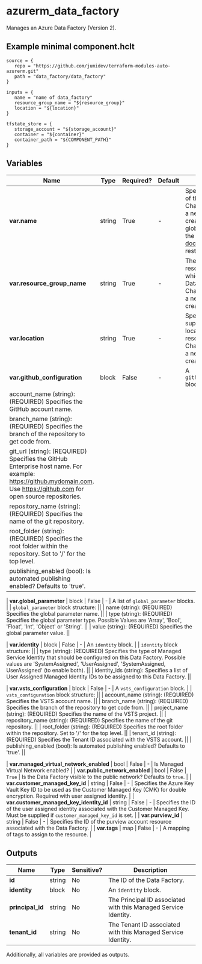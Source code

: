 # azurerm_data_factory

Manages an Azure Data Factory (Version 2).

## Example minimal component.hclt

```hcl
source = {
   repo = "https://github.com/jumidev/terraform-modules-auto-azurerm.git" 
   path = "data_factory/data_factory" 
}

inputs = {
   name = "name of data_factory" 
   resource_group_name = "${resource_group}" 
   location = "${location}" 
}

tfstate_store = {
   storage_account = "${storage_account}" 
   container = "${container}" 
   container_path = "${COMPONENT_PATH}" 
}

```

## Variables

| Name | Type | Required? |  Default  |  Description |
| ---- | ---- | --------- |  ----------- | ----------- |
| **var.name** | string | True | -  |  Specifies the name of the Data Factory. Changing this forces a new resource to be created. Must be globally unique. See the [Microsoft documentation](https://docs.microsoft.com/azure/data-factory/naming-rules) for all restrictions. | 
| **var.resource_group_name** | string | True | -  |  The name of the resource group in which to create the Data Factory. Changing this forces a new resource to be created. | 
| **var.location** | string | True | -  |  Specifies the supported Azure location where the resource exists. Changing this forces a new resource to be created. | 
| **var.github_configuration** | block | False | -  |  A `github_configuration` block. | | `github_configuration` block structure: || 
|   account_name (string): (REQUIRED) Specifies the GitHub account name. ||
|   branch_name (string): (REQUIRED) Specifies the branch of the repository to get code from. ||
|   git_url (string): (REQUIRED) Specifies the GitHub Enterprise host name. For example: <https://github.mydomain.com>. Use <https://github.com> for open source repositories. ||
|   repository_name (string): (REQUIRED) Specifies the name of the git repository. ||
|   root_folder (string): (REQUIRED) Specifies the root folder within the repository. Set to '/' for the top level. ||
|   publishing_enabled (bool): Is automated publishing enabled? Defaults to 'true'. ||

| **var.global_parameter** | block | False | -  |  A list of `global_parameter` blocks. | | `global_parameter` block structure: || 
|   name (string): (REQUIRED) Specifies the global parameter name. ||
|   type (string): (REQUIRED) Specifies the global parameter type. Possible Values are 'Array', 'Bool', 'Float', 'Int', 'Object' or 'String'. ||
|   value (string): (REQUIRED) Specifies the global parameter value. ||

| **var.identity** | block | False | -  |  An `identity` block. | | `identity` block structure: || 
|   type (string): (REQUIRED) Specifies the type of Managed Service Identity that should be configured on this Data Factory. Possible values are 'SystemAssigned', 'UserAssigned', 'SystemAssigned, UserAssigned' (to enable both). ||
|   identity_ids (string): Specifies a list of User Assigned Managed Identity IDs to be assigned to this Data Factory. ||

| **var.vsts_configuration** | block | False | -  |  A `vsts_configuration` block. | | `vsts_configuration` block structure: || 
|   account_name (string): (REQUIRED) Specifies the VSTS account name. ||
|   branch_name (string): (REQUIRED) Specifies the branch of the repository to get code from. ||
|   project_name (string): (REQUIRED) Specifies the name of the VSTS project. ||
|   repository_name (string): (REQUIRED) Specifies the name of the git repository. ||
|   root_folder (string): (REQUIRED) Specifies the root folder within the repository. Set to '/' for the top level. ||
|   tenant_id (string): (REQUIRED) Specifies the Tenant ID associated with the VSTS account. ||
|   publishing_enabled (bool): Is automated publishing enabled? Defaults to 'true'. ||

| **var.managed_virtual_network_enabled** | bool | False | -  |  Is Managed Virtual Network enabled? | 
| **var.public_network_enabled** | bool | False | `True`  |  Is the Data Factory visible to the public network? Defaults to `true`. | 
| **var.customer_managed_key_id** | string | False | -  |  Specifies the Azure Key Vault Key ID to be used as the Customer Managed Key (CMK) for double encryption. Required with user assigned identity. | 
| **var.customer_managed_key_identity_id** | string | False | -  |  Specifies the ID of the user assigned identity associated with the Customer Managed Key. Must be supplied if `customer_managed_key_id` is set. | 
| **var.purview_id** | string | False | -  |  Specifies the ID of the purview account resource associated with the Data Factory. | 
| **var.tags** | map | False | -  |  A mapping of tags to assign to the resource. | 



## Outputs

| Name | Type | Sensitive? | Description |
| ---- | ---- | --------- | --------- |
| **id** | string | No  | The ID of the Data Factory. | 
| **identity** | block | No  | An `identity` block. | 
| **principal_id** | string | No  | The Principal ID associated with this Managed Service Identity. | 
| **tenant_id** | string | No  | The Tenant ID associated with this Managed Service Identity. | 

Additionally, all variables are provided as outputs.
